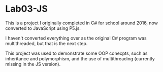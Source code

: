 # Lab03-JS
This is a project I originally completed in C# for school around 2016, now converted to JavaScript using P5.js.

I haven't converted everything over as the original C# program was multithreaded, but that is the next step.

This project was used to demonstrate some OOP conecpts, such as inheritance and polymorphism, and the use of multithreading (currently missing in the JS version).
